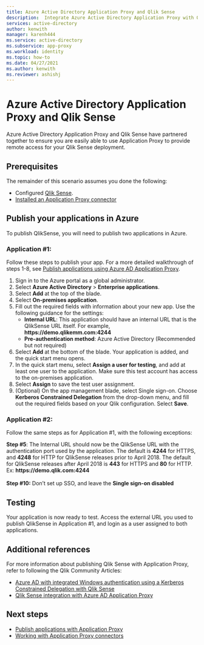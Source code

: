 ```yaml
---
title: Azure Active Directory Application Proxy and Qlik Sense
description:  Integrate Azure Active Directory Application Proxy with Qlik Sense.
services: active-directory
author: kenwith
manager: karenh444
ms.service: active-directory
ms.subservice: app-proxy
ms.workload: identity
ms.topic: how-to
ms.date: 04/27/2021
ms.author: kenwith
ms.reviewer: ashishj
---
```

# Azure Active Directory Application Proxy and Qlik Sense 
Azure Active Directory Application Proxy and Qlik Sense have partnered together to ensure you are easily able to use Application Proxy to provide remote access for your Qlik Sense deployment.  

## Prerequisites 
The remainder of this scenario assumes you done the following:
 
- Configured [Qlik Sense](https://community.qlik.com/docs/DOC-19822). 
- [Installed an Application Proxy connector](../app-proxy/application-proxy-add-on-premises-application.md#install-and-register-a-connector) 
 
## Publish your applications in Azure 
To publish QlikSense, you will need to publish two applications in Azure.  

### Application #1: 
Follow these steps to publish your app. For a more detailed walkthrough of steps 1-8, see [Publish applications using Azure AD Application Proxy](../app-proxy/application-proxy-add-on-premises-application.md). 


1. Sign in to the Azure portal as a global administrator. 
2. Select **Azure Active Directory** > **Enterprise applications**. 
3. Select **Add** at the top of the blade. 
4. Select **On-premises application**. 
5. Fill out the required fields with information about your new app. Use the following guidance for the settings: 
   - **Internal URL**: This application should have an internal URL that is the QlikSense URL itself. For example, **https&#58;//demo.qlikemm.com:4244** 
   - **Pre-authentication method**: Azure Active Directory (Recommended but not required) 
1. Select **Add** at the bottom of the blade. Your application is added, and the quick start menu opens. 
2. In the quick start menu, select **Assign a user for testing**, and add at least one user to the application. Make sure this test account has access to the on-premises application. 
3. Select **Assign** to save the test user assignment. 
4. (Optional) On the app management blade, select Single sign-on. Choose **Kerberos Constrained Delegation** from the drop-down menu, and fill out the required fields based on your Qlik configuration. Select **Save**. 

### Application #2: 
Follow the same steps as for Application #1, with the following exceptions: 

**Step #5**: The Internal URL should now be the QlikSense URL with the authentication port used by the application. The default is **4244** for HTTPS, and **4248** for HTTP for QlikSense releases prior to April 2018. The default for QlikSense releases after April 2018 is **443** for HTTPS and **80** for HTTP.  Ex: **https&#58;//demo.qlik.com:4244**</br></br>
**Step #10:** Don’t set up SSO, and leave the **Single sign-on disabled**
 
 
## Testing 
Your application is now ready to test. Access the external URL you used to publish QlikSense in Application #1, and login as a user assigned to both applications.  

## Additional references
For more information about publishing Qlik Sense with Application Proxy, refer to following the Qlik Community Articles: 
- [Azure AD with integrated Windows authentication using a Kerberos Constrained Delegation with Qlik Sense](https://community.qlik.com/docs/DOC-20183)
- [Qlik Sense integration with Azure AD Application Proxy](https://community.qlik.com/t5/Technology-Partners-Ecosystem/Azure-AD-Application-Proxy/ta-p/1528396)

## Next steps

- [Publish applications with Application Proxy](../app-proxy/application-proxy-add-on-premises-application.md)
- [Working with Application Proxy connectors](../app-proxy/application-proxy-connector-groups.md)

